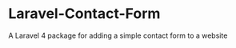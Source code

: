Laravel-Contact-Form
====================

A Laravel 4 package for adding a simple contact form to a website
